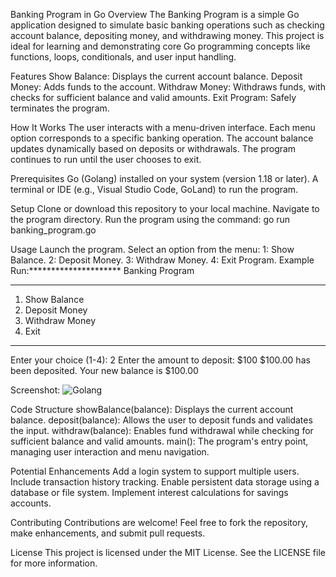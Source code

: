 Banking Program in Go
Overview
The Banking Program is a simple Go application designed to simulate basic banking operations such as checking account balance, depositing money, and withdrawing money. This project is ideal for learning and demonstrating core Go programming concepts like functions, loops, conditionals, and user input handling.

Features
Show Balance: Displays the current account balance.
Deposit Money: Adds funds to the account.
Withdraw Money: Withdraws funds, with checks for sufficient balance and valid amounts.
Exit Program: Safely terminates the program.

How It Works
The user interacts with a menu-driven interface.
Each menu option corresponds to a specific banking operation.
The account balance updates dynamically based on deposits or withdrawals.
The program continues to run until the user chooses to exit.

Prerequisites
Go (Golang) installed on your system (version 1.18 or later).
A terminal or IDE (e.g., Visual Studio Code, GoLand) to run the program.

Setup
Clone or download this repository to your local machine.
Navigate to the program directory.
Run the program using the command:
go run banking_program.go

Usage
Launch the program.
Select an option from the menu:
1: Show Balance.
2: Deposit Money.
3: Withdraw Money.
4: Exit Program.
Example Run:*********************
   Banking Program   
*********************
1. Show Balance
2. Deposit Money
3. Withdraw Money
4. Exit
*********************
Enter your choice (1-4): 2
Enter the amount to deposit: $100
$100.00 has been deposited. Your new balance is $100.00

Screenshot:
![Golang](https://github.com/user-attachments/assets/8079a722-bb11-4d84-9690-0f3dffeecedf)


Code Structure
showBalance(balance): Displays the current account balance.
deposit(balance): Allows the user to deposit funds and validates the input.
withdraw(balance): Enables fund withdrawal while checking for sufficient balance and valid amounts.
main(): The program's entry point, managing user interaction and menu navigation.

Potential Enhancements
Add a login system to support multiple users.
Include transaction history tracking.
Enable persistent data storage using a database or file system.
Implement interest calculations for savings accounts.

Contributing
Contributions are welcome! Feel free to fork the repository, make enhancements, and submit pull requests.

License
This project is licensed under the MIT License. See the LICENSE file for more information.


